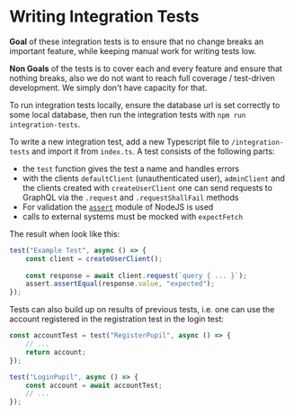 # Writing Integration Tests

**Goal** of these integration tests is to ensure that no change breaks an important feature, while keeping manual work for writing tests low.

**Non Goals** of the tests is to cover each and every feature and ensure that nothing breaks, also we do not want to reach full coverage / test-driven development. We simply don't have capacity for that.

To run integration tests locally, ensure the database url is set correctly to some local database, then run the integration tests with `npm run integration-tests`.

To write a new integration test, add a new Typescript file to `/integration-tests` and import it from `index.ts`.
A test consists of the following parts:
- the `test` function gives the test a name and handles errors
- with the clients `defaultClient` (unauthenticated user), `adminClient` and the clients created with `createUserClient` one can send requests to GraphQL via the `.request` and `.requestShallFail` methods
- For validation the [`assert`](https://nodejs.org/api/assert.html) module of NodeJS is used
- calls to external systems must be mocked with `expectFetch`

The result when look like this:

```ts
test("Example Test", async () => {
    const client = createUserClient();
    
    const response = await client.request(`query { ... }`);
    assert.assertEqual(response.value, "expected");
});
```

Tests can also build up on results of previous tests, i.e. one can use the account registered in the registration test in the login test:

```ts
const accountTest = test("RegisterPupil", async () => {
    // ...
    return account;
});

test("LoginPupil", async () => {
    const account = await accountTest;
    // ...
});
```

